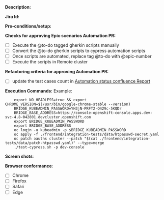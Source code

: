 **Description:**
<!-- PR description-->

**Jira Id:**
<!-- For e.g User story Jira Id : https://issues.redhat.com/browse/ODC-XXX -->
<!-- For Epic related gherkin scripts, e.g Epic Jira Id : https://issues.redhat.com/browse/ODC-XXX -->

**Pre-conditions/setup:**
<!-- If any setup required while performing epic validation [which is not mentioned in Back ground section], mention the details -->

**Checks for approving Epic scenarios Automation PR:**
<!-- Below criteria should met before approving the pr, use [x] -->
- [ ] Execute the @to-do tagged gherkin scripts manually
- [ ] Convert the @to-do gherkin scripts to cypress automation scripts
- [ ] Once scripts are automated, replace tag @to-do with @epic-number
- [ ] Execute the scripts in Remote cluster

**Refactoring criteria for approving Automation PR:**
<!-- Below criteria should met before approving the pr, use [x] -->
- [ ] update the test cases count in [Automation status confluence Report](https://docs.jboss.org/display/ODC/Automation+Status+Report)

**Execution Commands:**
Example:
```
    export NO_HEADLESS=true && export CHROME_VERSION=$(/usr/bin/google-chrome-stable --version)
    BRIDGE_KUBEADMIN_PASSWORD=YH3jN-PRFT2-Q429c-5KQDr
    BRIDGE_BASE_ADDRESS=https://console-openshift-console.apps.dev-svc-4.8-042801.devcluster.openshift.com
    export BRIDGE_KUBEADMIN_PASSWORD
    export BRIDGE_BASE_ADDRESS
    oc login -u kubeadmin -p $BRIDGE_KUBEADMIN_PASSWORD
    oc apply -f ./frontend/integration-tests/data/htpasswd-secret.yaml
    oc patch oauths cluster --patch "$(cat ./frontend/integration-tests/data/patch-htpasswd.yaml)" --type=merge
    ./test-cypress.sh -p dev-console
```

**Screen shots**:
<!--   -->

**Browser conformance**:
<!-- To mark tested browsers, use [x] -->
- [ ] Chrome
- [ ] Firefox
- [ ] Safari
- [ ] Edge
